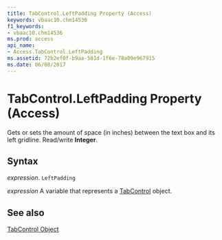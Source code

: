 ```yaml
---
title: TabControl.LeftPadding Property (Access)
keywords: vbaac10.chm14536
f1_keywords:
- vbaac10.chm14536
ms.prod: access
api_name:
- Access.TabControl.LeftPadding
ms.assetid: 72b2ef0f-b9aa-501d-1f6e-78a09e967915
ms.date: 06/08/2017
---
```



# TabControl.LeftPadding Property (Access)

Gets or sets the amount of space (in inches) between the text box and its left gridline. Read/write  **Integer**.


## Syntax

 _expression_. `LeftPadding`

 _expression_ A variable that represents a [TabControl](Access.TabControl.md) object.


## See also


[TabControl Object](Access.TabControl.md)

